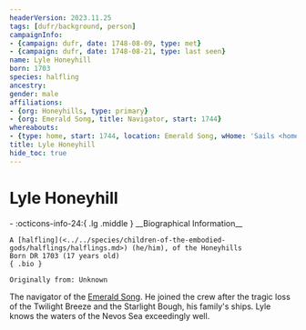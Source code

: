 ```yaml
---
headerVersion: 2023.11.25
tags: [dufr/background, person]
campaignInfo:
- {campaign: dufr, date: 1748-08-09, type: met}
- {campaign: dufr, date: 1748-08-21, type: last seen}
name: Lyle Honeyhill
born: 1703
species: halfling
ancestry:
gender: male
affiliations:
- {org: Honeyhills, type: primary}
- {org: Emerald Song, title: Navigator, start: 1744}
whereabouts:
- {type: home, start: 1744, location: Emerald Song, wHome: 'Sails <home:qr>'}
title: Lyle Honeyhill
hide_toc: true
---
```

# Lyle Honeyhill
<div class="grid cards ext-narrow-margin ext-one-column" markdown>
- :octicons-info-24:{ .lg .middle } __Biographical Information__

    A [halfling](<../../species/children-of-the-embodied-gods/halflings/halflings.md>) (he/him), of the Honeyhills  
    Born DR 1703 (17 years old)  
    { .bio }

    Originally from: Unknown
</div>




The navigator of the [Emerald Song](<../../things/ships/emerald-song.md>). He joined the crew after the tragic loss of the Twilight Breeze and the Starlight Bough, his family's ships. Lyle knows the waters of the Nevos Sea exceedingly well. 